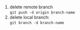 1. delete remote branch  
  `git push -d origin branch-name`  
1. delete local branch:  
  `git branch -d branch-name`
